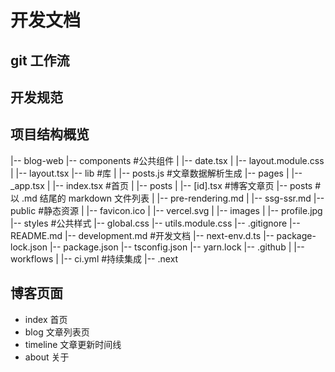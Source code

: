 # 开发文档
## git 工作流

## 开发规范

## 项目结构概览
|-- blog-web
    |-- components                                  #公共组件
    |   |-- date.tsx 
    |   |-- layout.module.css
    |   |-- layout.tsx
    |-- lib                                         #库
    |   |-- posts.js                                #文章数据解析生成
    |-- pages
    |   |-- _app.tsx
    |   |-- index.tsx                               #首页
    |   |-- posts
    |       |-- [id].tsx                            #博客文章页
    |-- posts                                       #以 .md 结尾的 markdown 文件列表
    |   |-- pre-rendering.md
    |   |-- ssg-ssr.md
    |-- public                                      #静态资源
    |   |-- favicon.ico
    |   |-- vercel.svg
    |   |-- images
    |       |-- profile.jpg
    |-- styles                                      #公共样式
        |-- global.css
        |-- utils.module.css
    |-- .gitignore
    |-- README.md
    |-- development.md                              #开发文档
    |-- next-env.d.ts
    |-- package-lock.json
    |-- package.json
    |-- tsconfig.json
    |-- yarn.lock
    |-- .github
    |   |-- workflows
    |       |-- ci.yml                              #持续集成
    |-- .next

## 博客页面
- index 首页
- blog 文章列表页
- timeline 文章更新时间线
- about 关于


